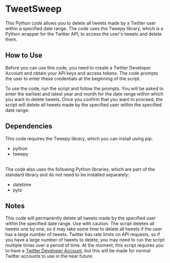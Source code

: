 # TweetSweep
This Python code allows you to delete all tweets made by a Twitter user within a specified date range. The code uses the Tweepy library, which is a Python wrapper for the Twitter API, to access the user's tweets and delete them.

## How to Use
Before you can use this code, you need to create a Twitter Developer Account and obtain your API keys and access tokens. The code prompts the user to enter these credentials at the beginning of the script.

To use the code, run the script and follow the prompts. You will be asked to enter the earliest and latest year and month for the date range within which you want to delete tweets. Once you confirm that you want to proceed, the script will delete all tweets made by the specified user within the specified date range.

## Dependencies
This code requires the Tweepy library, which you can install using pip:

- python
- tweepy
<br>
The code also uses the following Python libraries, which are part of the standard library and do not need to be installed separately:

- datetime
- pytz
## Notes
This code will permanently delete all tweets made by the specified user within the specified date range. Use with caution.
The script deletes all tweets one by one, so it may take some time to delete all tweets if the user has a large number of tweets.
Twitter has rate limits on API requests, so if you have a large number of tweets to delete, you may need to run the script multiple times over a period of time.
At the moment, this script requires you to have a [Twitter Developer Account](https://developer.twitter.com/en), but this will be made for normal Twitter accounts to use in the near future.
